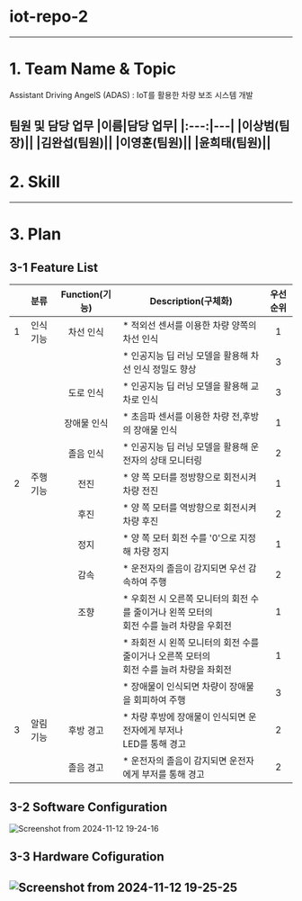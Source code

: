 # iot-repo-2
---
# 1. Team Name & Topic
Assistant Driving AngelS (ADAS) : IoT를 활용한 차량 보조 시스템 개발

**팀원 및 담당 업무**
|이름|담당 업무|
|:---:|---|
|**이상범(팀장)**||
|**김완섭(팀원)**||
|**이영훈(팀원)**||
|**윤희태(팀원)**||
---
# 2. Skill

---
# 3. Plan 
## **3-1 Feature List**
||분류|Function(기능)|Description(구체화)|우선순위|
|:---:|:---:|:---:|---|:---:|
|1|인식 기능|차선 인식|* 적외선 센서를 이용한 차량 양쪽의 차선 인식|1|
| |       |       |* 인공지능 딥 러닝 모델을 활용해 차선 인식 정밀도 향상|3|
| |       |도로 인식|* 인공지능 딥 러닝 모델을 활용해 교차로 인식|3|
| |       |장애물 인식|* 초음파 센서를 이용한 차량 전,후방의 장애물 인식|1|
| |       |졸음 인식|* 인공지능 딥 러닝 모델을 활용해 운전자의 상태 모니터링|2|
|2|주행 기능|전진|* 양 쪽 모터를 정방향으로 회전시켜 차량 전진|1|
| |       |후진|* 양 쪽 모터를 역방향으로 회전시켜 차량 후진|2|
| |       |정지|* 양 쪽 모터 회전 수를 '0'으로 지정해 차량 정지|1|
| |       |감속|* 운전자의 졸음이 감지되면 우선 감속하여 주행|2|
| |       |조향|* 우회전 시 오른쪽 모니터의 회전 수를 줄이거나 왼쪽 모터의 <br> 회전 수를 늘려 차량을 우회전|1|
| |       |   |* 좌회전 시 왼쪽 모니터의 회전 수를 줄이거나 오른쪽 모터의 <br> 회전 수를 늘려 차량을 좌회전|1|
| |       |   |* 장애물이 인식되면 차량이 장애물을 회피하여 주행|3|
|3|알림 기능|후방 경고|* 차량 후방에 장애물이 인식되면 운전자에게 부저나 <br> LED를 통해 경고|2|
| |       |졸음 경고|* 운전자의 졸음이 감지되면 운전자에게 부저를 통해 경고|2|

## **3-2 Software Configuration**
![Screenshot from 2024-11-12 19-24-16](https://github.com/user-attachments/assets/c9f790b8-e745-46a1-877a-78beed318bfb)

## **3-3 Hardware Cofiguration**
![Screenshot from 2024-11-12 19-25-25](https://github.com/user-attachments/assets/8c0c95b3-a455-4fea-97ed-2fdcf3e762a1)
---
